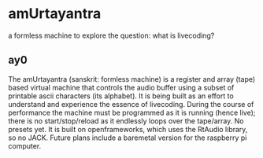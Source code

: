 # amUrtayantra
a formless machine to explore the question: what is livecoding?
## ay0
The amUrtayantra (sanskrit: formless machine) is a register and array (tape) based virtual machine that controls the audio buffer using a subset of printable ascii characters (its alphabet). It is being built as an effort to understand and experience the essence of livecoding.
During the course of performance the machine must be programmed as it is running (hence live); there is no start/stop/reload as it endlessly loops over the tape/array. No presets yet.
It is built on openframeworks, which uses the RtAudio library, so no JACK. Future plans include a baremetal version for the raspberry pi computer.
